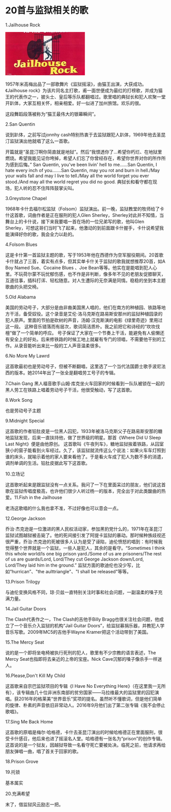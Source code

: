 # 20首与监狱相关的歌

​1.Jailhouse Rock

![p6.3.1](./images/6.3.1.jpg)

1957年米高梅出品了一部歌舞片《监狱摇滚》，由猫王出演，大获成功。《Jailhouse rock》为该片同名主打歌，甫一面世便成为最红的打榜歌，并成为猫王的代表作之一，披头士、皇后等乐队都翻唱过。歌里唱的典狱长和犯人欢聚一堂开趴体，大家互相关怀，相亲相爱。好一似进了加州旅馆。欢乐的很。

这段舞蹈段落被称为“猫王最伟大的银幕瞬间”。

2.San Quentin

说到趴体，之前写过jonnhy cash特别热衷于去监狱跟犯人趴体，1969年他去圣昆汀监狱演出他就唱了这么一首歌。

开篇就是“圣昆汀啊你简直就是地狱”。然后“我恨透你了...希望你朽烂、在地狱里燃烧。希望我能见证你垮掉，希望人们忘了你曾经存在，希望你世界对你的所作所为感到后悔。”
San Quentin, you've been livin' hell to me......San Quentin, I hate every inch of you.......San Quentin, may you rot and burn in hell./May your walls fall and may I live to tell./May all the world forget you ever stood./And may all the world regret you did no good.
典狱长和看守都在现场，犯人听的忍不住阵阵鼓掌尖叫。

3.Greystone Chapel

1968年卡什去福尔松监狱（Folsom）监狱演出。前一晚，监狱教堂的牧师给了卡什这首歌，词曲作者是正在服刑的犯人Glen Sherley，Sherley对此并不知情，当舞台上的卡什说，接下来我要唱一首在场的一位兄弟写的歌，他叫Glen Sherley，可想这哥们当时飞了起来，他激动的到前面跟卡什握手，卡什说希望我能演绎好你的歌，我会全力以赴的。

4.Folsom Blues

这是卡什第一首监狱主题的歌，写于1953年他在西德作为空军服役期间。20首歌卡什就占了三首，着实有点多，但其实单卡什关于监狱的歌我就想推荐20首，如A Boy Named Sue、Cocaine Blues 、Joe Bean等等。他实在是能唱到犯人心里。不玩荷尔蒙不玩忧郁伤感，也不作是非判断，像多年不见的老朋友促膝聊天，互道往事，插科打诨、轻松随意。对人生遭际的无奈满是同情。稳稳的坐到本主题歌曲的头把交椅。

5.Old Alabama

美国的劳动号子，大部分是由非裔美国黑人唱的，他们在南方的种植园、铁路等地方干活，备受奴役。这个录音是艾伦·洛马克斯在路易斯安那州的监狱种植园录的犯人原声。里面的节拍是砍树的声音，汤姆·汉克斯演的电影《绿里奇迹》里用过这一段。
这种音乐错落而有层次，歌词简洁质朴。我之前把它和诗经的“坎坎伐檀”做了一个简单的呼应。
号子保证了大家在一个节奏上干活，能避免有人偷懒还有安全上的好处。后来修铁路的时候工地上就雇有专门的领唱，不需要他干别的工作。从录音能听出来比一般的工人声音温柔很多。

6.No More My Lawrd

这首歌最初也是劳动号子，但被不断翻唱，这里选了一个当代法国爵士歌手波尼法西的版本。她2014年出了一张全是翻唱劳工号子的专辑。

7.Chain Gang
黑人福音歌手山姆·库克坐火车回家的时候看到一队队被锁在一起的黑人劳工在铁路上唱着劳动号子干活，他很受触动，写了这首歌。

8.Work Song

也是劳动号子主题

9.Midnight Special

这首歌的作者铅肚皮是一位黑人囚犯，1933年被洛马克斯父子在路易斯安那的糖地监狱发现，后来一直扶持他，做了世界级的明星。那首《Where Did U Sleep Last Night》便是由他原创。
这首歌叫《午夜列车》，糖地监狱挨着铁路，从囚室狭小的窗子能看到火车经过。久了，该监狱就流传这么个说法：如果火车车灯照到谁的床头，就喻示着他的家人要来看他了。于是看火车成了犯人为数不多的消遣，调剂单调的生活。铅肚皮据此写下这首歌。

10.立场记

这首歌听起来是跟监狱没有一点关系。我问了一下在里面呆过的朋友，他们说这首歌在监狱传唱度极高，也许他们很少人听过杨一的版本，完全出于对此类酸曲的热爱。
​11.Fish in the Jailhouse

老汤这歌唱的什么我也拿不准，不过好像也可以意会一点。

12.George Jackson

乔治·杰克逊是一位激进的黑人民权活动家，参加黑豹党什么的，1971年在圣昆汀监狱试图越狱被击毙了。他的死间接引发了阿提卡监狱的暴动。那时候种族歧视还很严重，乔治·杰克逊的死被很多人认为是受了诬陷，迪伦愤怒的唱到：有时候我觉得整个世界就是一个监狱，一些人是犯人，其余的是看守。“Sometimes I think this whole world/Is one big prison yard./Some of us are prisoners/The rest of us are guards/Lord, Lord/They cut George Jackson down/Lord, Lord/They laid him in the ground.”
监狱方面的歌迪伦也没少写，比如“hurrican”、"the aulttriangle"、"I shall be released"等等。

13.Prison Trilogy

与迪伦变换风格不同，琼·贝兹一直特别关注时事和社会问题，一副温柔的嗓子充满力量。

14.Jail Guitar Doors

The Clash代表作之一，The Clash的吉他手Billy Bragg也很关注社会问题，他成立了一个音乐介入监狱的机构“Jail Guitar Doors”，给监狱募捐乐器，并教犯人学音乐写歌。2009年MC5的吉他手Wayne Kramer把这个活动带到了美国。

15.The Mercy Seat

说的是一个即将坐电椅被执行死刑的犯人，歌里有不少宗教的语言表述，The Mercy Seat也指即将去亲近的上帝的宝座。Nick Cave沉郁的嗓子像杀手一样迷人。

16.Please,Don't Kill My Child

这首歌来自宗巴监狱项目的专辑《I Have No Everything Here》（在这里我一无所有），该专辑由几十位非洲东南部的贫穷国家——马拉维最大的监狱里的囚犯演唱。获2016年的格莱美“世界音乐”奖项的提名。虽然听不懂歌词，但是他们简单的旋律、朴素的声音依旧非常动人。2016年9月他们出了第二张专辑《我不会停止歌唱》。

17.Sing Me Back Home

这首歌的原唱是梅尔·哈格德，卡什去圣昆汀演出的时候哈格德正在里面服刑，很受卡什感召，他后来也进了摇滚名人堂。哈格德有一张名为“prison”的创作专辑。这首说的是一个狱友，因越狱导致一名看守死亡要被处决。临死之前，他请求再给朋友弹唱一曲，唱了首关于回家的歌。

18.Prison Grove

19.托锁

基本属实

20.充满希望

末了，借监狱风云励志一把。
